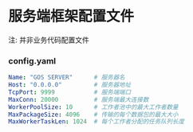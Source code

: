 # 服务端框架配置文件

注: 并非业务代码配置文件

### config.yaml
```yaml
Name: "GOS SERVER"      # 服务器名
Host: "0.0.0.0"         # 服务器地址
TcpPort: 9999           # 服务端端口
MaxConn: 20000          # 服务端最大连接数
WorkerPoolSize: 10      # 工作者池中的最大工作者数量
MaxPackageSize: 4096    # 传输的每个数据包的最大大小
MaxWorkerTaskLen: 1024  # 每个工作者分配的任务队列长度
```